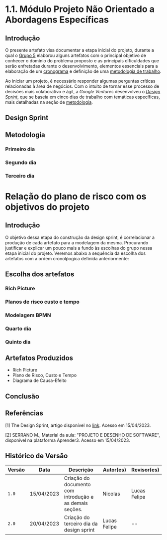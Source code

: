 # 1.1. Módulo Projeto Não Orientado a Abordagens Específicas

## Introdução

O presente artefato visa documentar a etapa inicial do projeto, durante a qual
o [Grupo 5](../README.md#alunos) elaborou alguns artefatos com o principal objetivo de conhecer o domínio do problema
proposto e as principais dificuldades que serão enfretadas durante o desenvolvimento, elementos essenciais para a
elaboração de um [cronograma](../Planejamento/Cronograma.md) e definição de
uma [metodologia de trabalho](./1.2.ProcessosMetodologiasAbordagens.md).

Ao iniciar um projeto, é necessário responder algumas perguntas críticas relacionadas à área de negócios. Com o intuito
de tornar esse processo de decisões mais colaborativo e ágil, a _Google Ventures_ desenvolveu o [_Design
Sprint_](#design-sprint), que se baseia em cinco dias de trabalho com temáticas específicas, mais detalhadas na seção
de [metodologia](#metodologia).

## Design Sprint

## Metodologia

### Primeiro dia

### Segundo dia

### Terceiro dia

# Relação do plano de risco com os objetivos do projeto

## Introdução

O objetivo dessa etapa do construção da design sprint, é correlacionar a produção de cada artefato para a modelagem da mesma. Procurando justificar e explicar um pouco mais a fundo às escolhas do grupo nessa etapa inicial do projeto. Veremos abaixo a sequência da escolha dos artefatos com a ordem cronolṕogica definida anteriormente: 

## Escolha dos artefatos

### Rich Picture

### Planos de risco custo e tempo

### Modelagem BPMN

### Quarto dia

### Quinto dia

## Artefatos Produzidos

[//]: # (@TODO: inserir o link para os artefatos)

- Rich Picture
- Plano de Risco, Custo e Tempo
- Diagrama de Causa-Efeito

## Conclusão

## Referências

[1] The Design Sprint, artigo disponível no [link](http://www.gv.com/sprint/). Acesso em 15/04/2023.

[2] SERRANO M., Material da aula: "PROJETO E DESENHO DE SOFTWARE", disponível na plataforma Aprender3. Acesso em
15/04/2023.

## Histórico de Versão

| Versão | Data       | Descrição                                               | Autor(es) | Revisor(es) |
|--------|------------|---------------------------------------------------------|-----------|-------------|
| `1.0`  | 15/04/2023 | Criação do documento com introdução e as demais seções. | Nicolas   |     Lucas Felipe        |
| `2.0`  | 20/04/2023 | Criação do terceiro dia da design sprint | Lucas Felipe |  --     |

